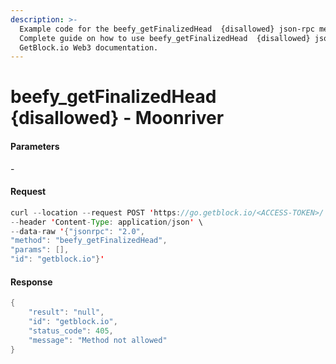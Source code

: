 ```yaml
---
description: >-
  Example code for the beefy_getFinalizedHead  {disallowed} json-rpc method.
  Сomplete guide on how to use beefy_getFinalizedHead  {disallowed} json-rpc in
  GetBlock.io Web3 documentation.
---
```


# beefy\_getFinalizedHead {disallowed} - Moonriver

#### Parameters

\-

#### Request

```java
curl --location --request POST 'https://go.getblock.io/<ACCESS-TOKEN>/' \
--header 'Content-Type: application/json' \
--data-raw '{"jsonrpc": "2.0",
"method": "beefy_getFinalizedHead",
"params": [],
"id": "getblock.io"}'
```

#### Response

```java
{
    "result": "null",
    "id": "getblock.io",
    "status_code": 405,
    "message": "Method not allowed"
}
```
